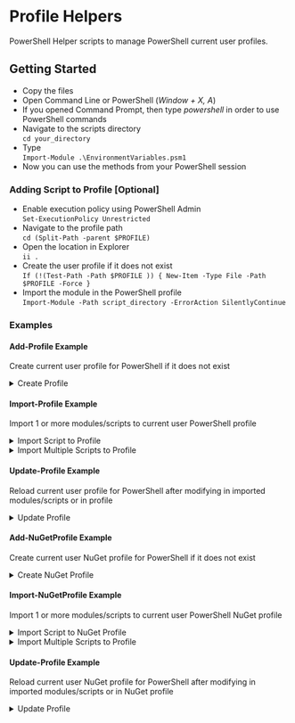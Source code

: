 # Profile Helpers

PowerShell Helper scripts to manage PowerShell current user profiles.

## Getting Started

* Copy the files
* Open Command Line or PowerShell (*Window + X, A*)
* If you opened Command Prompt, then type *powershell* in order to use PowerShell commands
* Navigate to the scripts directory <br />`cd your_directory`
* Type <br />`Import-Module .\EnvironmentVariables.psm1`
* Now you can use the methods from your PowerShell session

### Adding Script to Profile [Optional]

* Enable execution policy using PowerShell Admin <br /> `Set-ExecutionPolicy Unrestricted`
* Navigate to the profile path <br />`cd (Split-Path -parent $PROFILE)`
* Open the location in Explorer <br />`ii .`
* Create the user profile if it does not exist <br />`If (!(Test-Path -Path $PROFILE )) { New-Item -Type File -Path $PROFILE -Force }`
* Import the module in the PowerShell profile <br />`Import-Module -Path script_directory -ErrorAction SilentlyContinue`

### Examples

#### Add-Profile Example
Create current user profile for PowerShell if it does not exist
<details>
   <summary>Create Profile</summary>
   <p>Add-Profile</p>
</details>

#### Import-Profile Example
Import 1 or more modules/scripts to current user PowerShell profile
<details>
   <summary>Import Script to Profile</summary>
   <p>Import-Profile -Path "C:\git\PowerShell\ProfileHelpers.psm1"</p>
</details>
<details>
   <summary>Import Multiple Scripts to Profile</summary>
   <p>Import-Profile -Path "C:\git\PowerShell\"</p>
</details>

#### Update-Profile Example
Reload current user profile for PowerShell after modifying in imported modules/scripts or in profile
<details>
   <summary>Update Profile</summary>
   <p>Update-Profile</p>
</details>

#### Add-NuGetProfile Example
Create current user NuGet profile for PowerShell if it does not exist
<details>
   <summary>Create NuGet Profile</summary>
   <p>Add-NuGetProfile</p>
</details>

#### Import-NuGetProfile Example
Import 1 or more modules/scripts to current user PowerShell NuGet profile
<details>
   <summary>Import Script to NuGet Profile</summary>
   <p>Import-NuGetProfile -Path "C:\git\PowerShell\ProfileHelpers.psm1"</p>
</details>
<details>
   <summary>Import Multiple Scripts to Profile</summary>
   <p>Import-NuGetProfile -Path "C:\git\PowerShell\"</p>
</details>

#### Update-Profile Example
Reload current user NuGet profile for PowerShell after modifying in imported modules/scripts or in NuGet profile
<details>
   <summary>Update Profile</summary>
   <p>Update-NuGetProfile</p>
</details>
